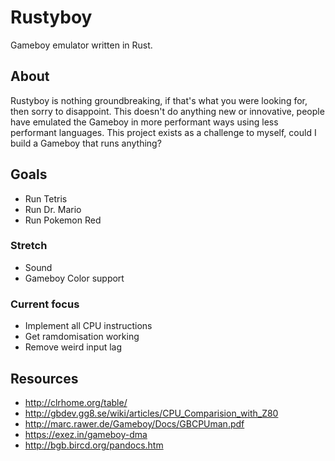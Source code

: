 # Rustyboy

Gameboy emulator written in Rust.

## About

Rustyboy is nothing groundbreaking, if that's what you were looking for, then sorry to disappoint.
This doesn't do anything new or innovative, people have emulated the Gameboy in more performant ways using less 
performant languages. This project exists as a challenge to myself, could I build a Gameboy that runs anything?

## Goals
- Run Tetris
- Run Dr. Mario
- Run Pokemon Red

### Stretch
- Sound
- Gameboy Color support

### Current focus
- Implement all CPU instructions
- Get ramdomisation working
- Remove weird input lag

## Resources 

- http://clrhome.org/table/
- http://gbdev.gg8.se/wiki/articles/CPU_Comparision_with_Z80
- http://marc.rawer.de/Gameboy/Docs/GBCPUman.pdf
- https://exez.in/gameboy-dma
- http://bgb.bircd.org/pandocs.htm

